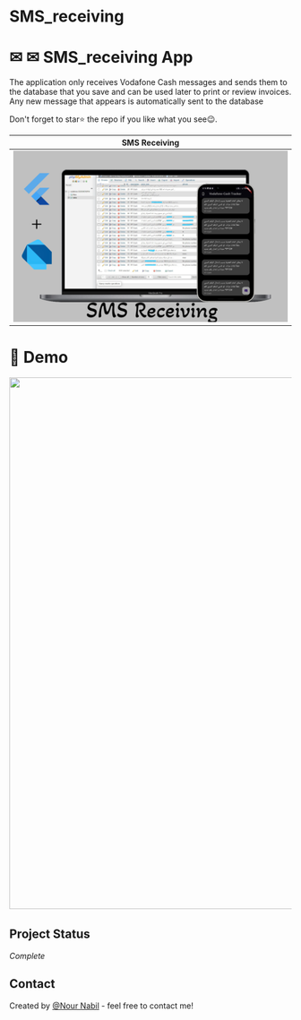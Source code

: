 # SMS_receiving
# ✉ ✉ SMS_receiving  App

The application only receives Vodafone Cash messages and sends them to the database that you save and can be used later to print or review invoices.
Any new message that appears is automatically sent to the database

Don't forget to star⭐ the repo if you like what you see😉.

| SMS Receiving | 
|------|
|<img src="https://github.com/NourNabil2/SMS_receiving/blob/main/image1.jpeg" width="1000">|

# 🎥 Demo
<img src="https://github.com/NourNabil2/SMS_receiving/blob/main/test/test.gif" width="1080" height="950">



   ## Project Status
   _Complete_
   
   ## Contact
Created by [@Nour Nabil](https://github.com/NourNabil2) - feel free to contact me!
